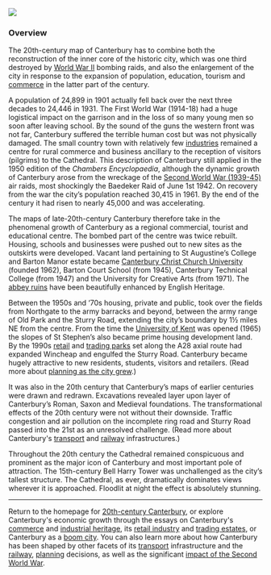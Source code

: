 <a href="https://dev.visual-essays.app"><img src="https://dev-visual-essays.netlify.app/images/ve-button.png"></a>
<param ve-config title="20th-Century Canterbury: Overview" author="Richard Maltby" layout="vtl" banner="https://stor.artstor.org/stor/c35dcc83-8c83-4e82-8a7e-0d012287b919">

<param ve-entity eid="Q29303" aliases="Canterbury">
<param ve-entity eid="Q29265" aliases="Cathedral">
<param ve-entity eid="Q361" aliases="First World War">
<param ve-entity eid="Q669528" aliases="Baedeker Raid">
<param ve-entity eid="Q7592538" aliases="St Augustine">
<param ve-entity eid="Q105782453" aliases="Barton Manor">
<param ve-entity eid="Q1516684" aliases="University of Kent">
<param ve-entity eid="Q8023755" aliases="Wincheap">
<param ve-entity eid="Q279963" aliases="Sturry Road">

### Overview

The 20th-century map of Canterbury has to combine both the reconstruction of the inner core of the historic city, which was one third destroyed by [World War II](/canterbury/20c-canterbury-ww2) bombing raids, and also the enlargement of the city in response to the expansion of population, education, tourism and [commerce](/Canterbury/20c-Canterbury-commerce) in the latter part of the century.
<param ve-map center="Q29303" zoom="15">

A population of 24,899 in 1901 actually fell back over the next three decades to 24,446 in 1931. The First World War (1914-18) had a huge logistical impact on the garrison and in the loss of so many young men so soon after leaving school. By the sound of the guns the western front was not far, Canterbury suffered the terrible human cost but was not physically damaged. The small country town with relatively few [industries](/canterbury/20c-Canterbury-industrial) remained a centre for rural commerce and business ancillary to the reception of visitors (pilgrims) to the Cathedral. This description of Canterbury still applied in the 1950 edition of the _Chambers Encyclopaedia_, although the dynamic growth of Canterbury arose from the wreckage of the [Second World War (1939-45)](/canterbury/20c-canterbury-ww2) air raids, most shockingly the Baedeker Raid of June 1st 1942. On recovery from the war the city’s population reached 30,415 in 1961. By the end of the century it had risen to nearly 45,000 and was accelerating.
<param ve-image url="https://upload.wikimedia.org/wikipedia/commons/thumb/0/02/Canterbury_Cathedral_-_Portal_Nave_Cross-spire.jpeg/1920px-Canterbury_Cathedral_-_Portal_Nave_Cross-spire.jpeg" label="Canterbury Cathedral" attribution="Hans Musil, CC-BY-SA 4.0">

The maps of late-20th-century Canterbury therefore take in the phenomenal growth of Canterbury as a regional commercial, tourist and educational centre. The bombed part of the centre was twice rebuilt. Housing, schools and businesses were pushed out to new sites as the outskirts were developed. Vacant land pertaining to St Augustine’s College and Barton Manor estate became [Canterbury Christ Church University](https://www.canterbury.ac.uk) (founded 1962), Barton Court School (from 1945), Canterbury Technical College (from 1947) and the University for Creative Arts (from 1971). The [abbey ruins](https://www.english-heritage.org.uk/visit/places/st-augustines-abbey/) have been beautifully enhanced by English Heritage.
<param ve-image url="https://upload.wikimedia.org/wikipedia/commons/thumb/f/fd/Ruins_of_St_Augustines_Abbey.JPG/2560px-Ruins_of_St_Augustines_Abbey.JPG" label="Abbey Ruins" attribution="Nessy-Pic, CC-BY-SA 3.0">

Between the 1950s and ‘70s housing, private and public, took over the fields from Northgate to the army barracks and beyond, between the army range of Old Park and the Sturry Road, extending the city’s boundary by 1½ miles NE from the centre. From the time the [University of Kent](www.kent.ac.uk) was opened (1965) the slopes of St Stephen’s also became prime housing development land. By the 1990s [retail](/canterbury/20c-Canterbury-retail-store) and [trading parks](/canterbury/20c-Canterbury-trading-estates) set along the A28 axial route had expanded Wincheap and engulfed the Sturry Road. Canterbury became hugely attractive to new residents, students, visitors and retailers. (Read more about [planning as the city grew](/Canterbury/20c-Canterbury-planning).)
<param ve-image url="https://d1nvj7b44vmgv4.cloudfront.net/w800/bra/SA_BRA_7_C_6_10hr.jpg" label="Design for the award-winning Sainsbury's Canterbury branch" attribution="Sainsbury Archive, open access">
<param ve-image url="https://stor.artstor.org/stor/71e99860-a9d4-4204-a59e-ddb2c508ef98" label="Sturry Retail Park" attribution="Michelle Crowther, by permission">
<param ve-map center="Q8023755" zoom="15">

It was also in the 20th century that Canterbury’s maps of earlier centuries were drawn and redrawn. Excavations revealed layer upon layer of Canterbury’s Roman, Saxon and Medieval foundations. The transformational effects of the 20th century were not without their downside. Traffic congestion and air pollution on the incomplete ring road and Sturry Road passed into the 21st as an unresolved challenge. (Read more about Canterbury's [transport](/Canterbury/20c-Canterbury-transport) and [railway](/canterbury/20c-Canterbury-railway) infrastructures.)
<param ve-image url="https://upload.wikimedia.org/wikipedia/commons/e/ed/Canterbury_map%2C_1610.png" label="John Speed's depiction of Canterbury and the city walls, around 1610" attribution="John Speed, Public Domain">

Throughout the 20th century the Cathedral remained conspicuous and prominent as the major icon of Canterbury and most important pole of attraction. The 15th-century Bell Harry Tower was unchallenged as the city’s tallest structure. The Cathedral, as ever, dramatically dominates views wherever it is approached. Floodlit at night the effect is absolutely stunning.
<param ve-image url="https://upload.wikimedia.org/wikipedia/commons/thumb/0/02/Canterbury_Cathedral_-_Portal_Nave_Cross-spire.jpeg/1920px-Canterbury_Cathedral_-_Portal_Nave_Cross-spire.jpeg" label="Canterbury Cathedral" attribution="Hans Musil, CC-BY-SA 4.0">

***

Return to the homepage for [20th-century Canterbury](/canterbury/20c-canterbury-home), or explore Canterbury's economic growth through the essays on Canterbury's [commerce](/canterbury/20c-Canterbury-commerce) and [industrial heritage](/canterbury/20c-Canterbury-industrial), its [retail industry](/Canterbury/20c-Canterbury-retail-store) and [trading estates](/canterbury/20c-Canterbury-trading-estates), or Canterbury as a [boom city](/Canterbury/20c-Canterbury-boom-city). You can also learn more about how Canterbury has been shaped by other facets of its [transport](/canterbury/20c-Canterbury-transport) infrastructure and the [railway](/canterbury/20c-Canterbury-railway), [planning](/canterbury/20c-Canterbury-planning) decisions, as well as the significant [impact of the Second World War](/canterbury/20c-Canterbury-ww2).
<param ve-image url="https://upload.wikimedia.org/wikipedia/commons/thumb/0/02/Canterbury_Cathedral_-_Portal_Nave_Cross-spire.jpeg/1557px-Canterbury_Cathedral_-_Portal_Nave_Cross-spire.jpeg" label="Canterbury Cathedral" attribution="Hans Musil, CC BY-SA 4.0"> 
